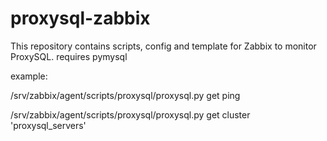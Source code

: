 # proxysql-zabbix

This repository contains scripts, config and template for Zabbix to monitor ProxySQL.
requires pymysql

example:

/srv/zabbix/agent/scripts/proxysql/proxysql.py get ping

/srv/zabbix/agent/scripts/proxysql/proxysql.py get cluster 'proxysql_servers'
